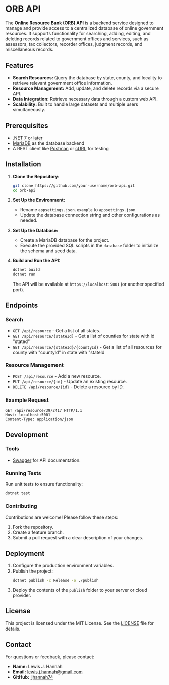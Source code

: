 # ORB API

The **Online Resource Bank (ORB) API** is a backend service designed to manage and provide access to a centralized database of online government resources. It supports functionality for searching, adding, editing, and deleting records related to government offices and services, such as assessors, tax collectors, recorder offices, judgment records, and miscellaneous records.

## Features

- **Search Resources:** Query the database by state, county, and locality to retrieve relevant government office information.
- **Resource Management:** Add, update, and delete records via a secure API.
- **Data Integration:** Retrieve necessary data through a custom web API.
- **Scalability:** Built to handle large datasets and multiple users simultaneously.

## Prerequisites

- [.NET 7 or later](https://dotnet.microsoft.com/download)
- [MariaDB](https://mariadb.org/) as the database backend
- A REST client like [Postman](https://www.postman.com/) or [cURL](https://curl.se/) for testing

## Installation

1. **Clone the Repository:**
   ```bash
   git clone https://github.com/your-username/orb-api.git
   cd orb-api
   ```

2. **Set Up the Environment:**
   - Rename `appsettings.json.example` to `appsettings.json`.
   - Update the database connection string and other configurations as needed.

3. **Set Up the Database:**
   - Create a MariaDB database for the project.
   - Execute the provided SQL scripts in the `database` folder to initialize the schema and seed data.

4. **Build and Run the API:**
   ```bash
   dotnet build
   dotnet run
   ```

   The API will be available at `https://localhost:5001` (or another specified port).

## Endpoints

### Search
- `GET /api/resource` - Get a list of all states.
- `GET /api/resource/{stateId]` - Get a list of counties for state with id "stated"
- `GET /api/resource/{stateId}/{countyId}` - Get a list of all resources for county with "countyId" in state with "stateId

### Resource Management
- `POST /api/resource` - Add a new resource.
- `PUT /api/resource/{id}` - Update an existing resource.
- `DELETE /api/resource/{id}` - Delete a resource by ID.

### Example Request
```http
GET /api/resource/39/2417 HTTP/1.1
Host: localhost:5001
Content-Type: application/json
```

## Development

### Tools
- [Swagger](https://swagger.io/) for API documentation.

### Running Tests
Run unit tests to ensure functionality:
```bash
dotnet test
```

### Contributing
Contributions are welcome! Please follow these steps:
1. Fork the repository.
2. Create a feature branch.
3. Submit a pull request with a clear description of your changes.

## Deployment

1. Configure the production environment variables.
2. Publish the project:
   ```bash
   dotnet publish -c Release -o ./publish
   ```
3. Deploy the contents of the `publish` folder to your server or cloud provider.

## License

This project is licensed under the MIT License. See the [LICENSE](LICENSE) file for details.

## Contact

For questions or feedback, please contact:
- **Name:** Lewis J. Hannah
- **Email:** lewis.j.hannah@gmail.com
- **GitHub:** [ljhannah74](https://github.com/ljhannah74)

